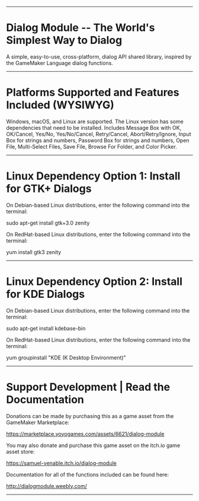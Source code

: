 ----------------------------------------------------------------------------------------------------------------------------------

# Dialog Module -- The World's Simplest Way to Dialog

A simple, easy-to-use, cross-platform, dialog API shared library, inspired by the GameMaker Language dialog functions.

----------------------------------------------------------------------------------------------------------------------------------

# Platforms Supported and Features Included (WYSIWYG)

Windows, macOS, and Linux are supported. The Linux version has some dependencies that need to be installed. Includes Message Box with OK, OK/Cancel, Yes/No, Yes/No/Cancel, Retry/Cancel, Abort/Retry/Ignore, Input Box for strings and numbers, Password Box for strings and numbers, Open File, Multi-Select Files, Save File, Browse For Folder, and Color Picker.

----------------------------------------------------------------------------------------------------------------------------------

# Linux Dependency Option 1: Install for GTK+ Dialogs

On Debian-based Linux distributions, enter the following command into the terminal:

sudo apt-get install gtk+3.0 zenity

On RedHat-based Linux distributions, enter the following command into the terminal:

yum install gtk3 zenity

----------------------------------------------------------------------------------------------------------------------------------

# Linux Dependency Option 2: Install for KDE Dialogs

On Debian-based Linux distributions, enter the following command into the terminal:

sudo apt-get install kdebase-bin

On RedHat-based Linux distributions, enter the following command into the terminal:

yum groupinstall "KDE (K Desktop Environment)"

----------------------------------------------------------------------------------------------------------------------------------

# Support Development | Read the Documentation

Donations can be made by purchasing this as a game asset from the GameMaker Marketplace:

https://marketplace.yoyogames.com/assets/6621/dialog-module

You may also donate and purchase this game asset on the itch.io game asset store:

https://samuel-venable.itch.io/dialog-module

Documentation for all of the functions included can be found here:

http://dialogmodule.weebly.com/

----------------------------------------------------------------------------------------------------------------------------------
